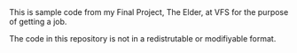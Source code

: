 ##

This is sample code from my Final Project, The Elder, at VFS for the purpose of getting a job.

The code in this repository is not in a redistrutable or modifiyable format.